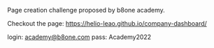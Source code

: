 Page creation challenge proposed by b8one academy.

Checkout the page: https://helio-leao.github.io/company-dashboard/

login: academy@b8one.com
pass: Academy2022